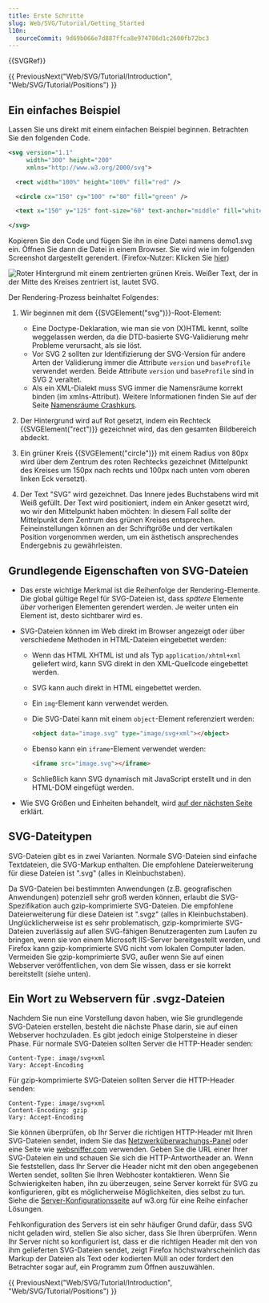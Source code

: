 ```yaml
---
title: Erste Schritte
slug: Web/SVG/Tutorial/Getting_Started
l10n:
  sourceCommit: 9d69b066e7d887ffca8e974786d1c2600fb72bc3
---
```


{{SVGRef}}

{{ PreviousNext("Web/SVG/Tutorial/Introduction", "Web/SVG/Tutorial/Positions") }}

## Ein einfaches Beispiel

Lassen Sie uns direkt mit einem einfachen Beispiel beginnen. Betrachten Sie den folgenden Code.

```xml
<svg version="1.1"
     width="300" height="200"
     xmlns="http://www.w3.org/2000/svg">

  <rect width="100%" height="100%" fill="red" />

  <circle cx="150" cy="100" r="80" fill="green" />

  <text x="150" y="125" font-size="60" text-anchor="middle" fill="white">SVG</text>

</svg>
```

Kopieren Sie den Code und fügen Sie ihn in eine Datei namens demo1.svg ein. Öffnen Sie dann die Datei in einem Browser. Sie wird wie im folgenden Screenshot dargestellt gerendert. (Firefox-Nutzer: Klicken Sie [hier](https://mdn.dev/archives/media/attachments/2012/07/09/3075/89b1e0a26e8421e19f907e0522b188bd/svgdemo1.xml))

![Roter Hintergrund mit einem zentrierten grünen Kreis. Weißer Text, der in der Mitte des Kreises zentriert ist, lautet SVG.](svgdemo1.png)

Der Rendering-Prozess beinhaltet Folgendes:

1. Wir beginnen mit dem {{SVGElement("svg")}}-Root-Element:

   - Eine Doctype-Deklaration, wie man sie von (X)HTML kennt, sollte weggelassen werden, da die DTD-basierte SVG-Validierung mehr Probleme verursacht, als sie löst.
   - Vor SVG 2 sollten zur Identifizierung der SVG-Version für andere Arten der Validierung immer die Attribute `version` und `baseProfile` verwendet werden. Beide Attribute `version` und `baseProfile` sind in SVG 2 veraltet.
   - Als ein XML-Dialekt muss SVG immer die Namensräume korrekt binden (im xmlns-Attribut). Weitere Informationen finden Sie auf der Seite [Namensräume Crashkurs](/de/docs/Web/SVG/Namespaces_Crash_Course).

2. Der Hintergrund wird auf Rot gesetzt, indem ein Rechteck {{SVGElement("rect")}} gezeichnet wird, das den gesamten Bildbereich abdeckt.
3. Ein grüner Kreis {{SVGElement("circle")}} mit einem Radius von 80px wird über dem Zentrum des roten Rechtecks gezeichnet (Mittelpunkt des Kreises um 150px nach rechts und 100px nach unten vom oberen linken Eck versetzt).
4. Der Text "SVG" wird gezeichnet. Das Innere jedes Buchstabens wird mit Weiß gefüllt. Der Text wird positioniert, indem ein Anker gesetzt wird, wo wir den Mittelpunkt haben möchten: In diesem Fall sollte der Mittelpunkt dem Zentrum des grünen Kreises entsprechen. Feineinstellungen können an der Schriftgröße und der vertikalen Position vorgenommen werden, um ein ästhetisch ansprechendes Endergebnis zu gewährleisten.

## Grundlegende Eigenschaften von SVG-Dateien

- Das erste wichtige Merkmal ist die Reihenfolge der Rendering-Elemente. Die global gültige Regel für SVG-Dateien ist, dass _spätere_ Elemente _über_ vorherigen Elementen gerendert werden. Je weiter unten ein Element ist, desto sichtbarer wird es.
- SVG-Dateien können im Web direkt im Browser angezeigt oder über verschiedene Methoden in HTML-Dateien eingebettet werden:

  - Wenn das HTML XHTML ist und als Typ `application/xhtml+xml` geliefert wird, kann SVG direkt in den XML-Quellcode eingebettet werden.
  - SVG kann auch direkt in HTML eingebettet werden.
  - Ein `img`-Element kann verwendet werden.
  - Die SVG-Datei kann mit einem `object`-Element referenziert werden:

    ```html
    <object data="image.svg" type="image/svg+xml"></object>
    ```

  - Ebenso kann ein `iframe`-Element verwendet werden:

    ```html
    <iframe src="image.svg"></iframe>
    ```

  - Schließlich kann SVG dynamisch mit JavaScript erstellt und in den HTML-DOM eingefügt werden.

- Wie SVG Größen und Einheiten behandelt, wird [auf der nächsten Seite](/de/docs/Web/SVG/Tutorial/Positions) erklärt.

## SVG-Dateitypen

SVG-Dateien gibt es in zwei Varianten. Normale SVG-Dateien sind einfache Textdateien, die SVG-Markup enthalten. Die empfohlene Dateierweiterung für diese Dateien ist ".svg" (alles in Kleinbuchstaben).

Da SVG-Dateien bei bestimmten Anwendungen (z.B. geografischen Anwendungen) potenziell sehr groß werden können, erlaubt die SVG-Spezifikation auch gzip-komprimierte SVG-Dateien. Die empfohlene Dateierweiterung für diese Dateien ist ".svgz" (alles in Kleinbuchstaben). Unglücklicherweise ist es sehr problematisch, gzip-komprimierte SVG-Dateien zuverlässig auf allen SVG-fähigen Benutzeragenten zum Laufen zu bringen, wenn sie von einem Microsoft IIS-Server bereitgestellt werden, und Firefox kann gzip-komprimierte SVG nicht vom lokalen Computer laden. Vermeiden Sie gzip-komprimierte SVG, außer wenn Sie auf einen Webserver veröffentlichen, von dem Sie wissen, dass er sie korrekt bereitstellt (siehe unten).

## Ein Wort zu Webservern für .svgz-Dateien

Nachdem Sie nun eine Vorstellung davon haben, wie Sie grundlegende SVG-Dateien erstellen, besteht die nächste Phase darin, sie auf einen Webserver hochzuladen. Es gibt jedoch einige Stolpersteine in dieser Phase. Für normale SVG-Dateien sollten Server die HTTP-Header senden:

```http
Content-Type: image/svg+xml
Vary: Accept-Encoding
```

Für gzip-komprimierte SVG-Dateien sollten Server die HTTP-Header senden:

```http
Content-Type: image/svg+xml
Content-Encoding: gzip
Vary: Accept-Encoding
```

Sie können überprüfen, ob Ihr Server die richtigen HTTP-Header mit Ihren SVG-Dateien sendet, indem Sie das [Netzwerküberwachungs-Panel](https://firefox-source-docs.mozilla.org/devtools-user/network_monitor/index.html#headers) oder eine Seite wie [websniffer.com](https://websniffer.com/) verwenden. Geben Sie die URL einer Ihrer SVG-Dateien ein und schauen Sie sich die HTTP-Antwortheader an. Wenn Sie feststellen, dass Ihr Server die Header nicht mit den oben angegebenen Werten sendet, sollten Sie Ihren Webhoster kontaktieren. Wenn Sie Schwierigkeiten haben, ihn zu überzeugen, seine Server korrekt für SVG zu konfigurieren, gibt es möglicherweise Möglichkeiten, dies selbst zu tun. Siehe die [Server-Konfigurationsseite](https://www.w3.org/services/svg-server/) auf w3.org für eine Reihe einfacher Lösungen.

Fehlkonfiguration des Servers ist ein sehr häufiger Grund dafür, dass SVG nicht geladen wird, stellen Sie also sicher, dass Sie Ihren überprüfen. Wenn Ihr Server nicht so konfiguriert ist, dass er die richtigen Header mit den von ihm gelieferten SVG-Dateien sendet, zeigt Firefox höchstwahrscheinlich das Markup der Dateien als Text oder kodierten Müll an oder fordert den Betrachter sogar auf, ein Programm zum Öffnen auszuwählen.

{{ PreviousNext("Web/SVG/Tutorial/Introduction", "Web/SVG/Tutorial/Positions") }}
